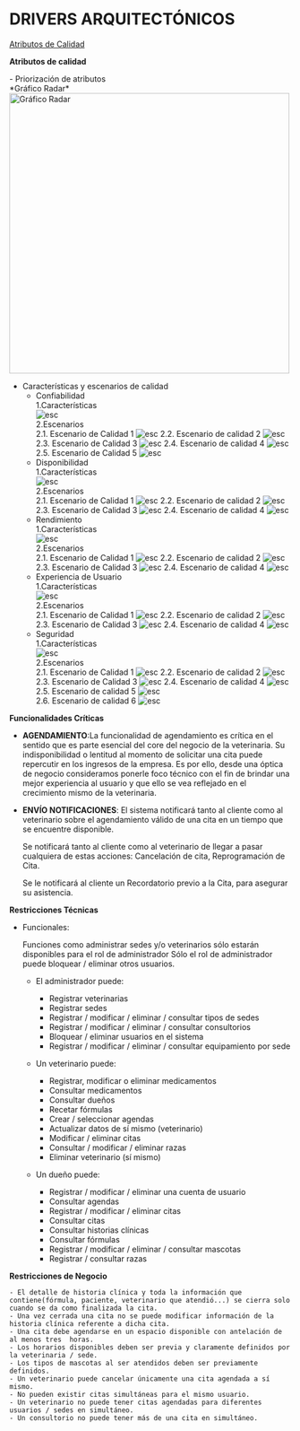 # DRIVERS ARQUITECTÓNICOS

[Atributos de Calidad](https://docs.google.com/spreadsheets/d/1S_FjFUqPp5lyossS7RIULytX8pctjinT/edit?usp=sharing&ouid=100818533910801106935&rtpof=true&sd=true)

<p><b>Atributos de calidad</b></p>
  - Priorización de atributos
		<br>
        *Gráfico Radar*
        <br>
		<img src="Images/Mapa-Empatia/PriorizaciónAtributos.png" alt="Gráfico Radar" width="500">
  
  - Características y escenarios de calidad
	- Confiabilidad
			<br>
			1.Características
			<br>
			![esc](Images/Atributos-Calidad/Confiabilidad/CaracterisiticasConfiabilidad.png)<br>
			2.Escenarios<br>
				2.1. Escenario de Calidad 1
				![esc](Images/Atributos-Calidad/Confiabilidad/EsBaConfiabilidad1.png)
				2.2. Escenario de calidad 2
				![esc](Images/Atributos-Calidad/Confiabilidad/EsBaConfiabilidad2.png)
				2.3. Escenario de Calidad 3
				![esc](Images/Atributos-Calidad/Confiabilidad/EsBaConfiabilidad3.png)
				2.4. Escenario de calidad 4
				![esc](Images/Atributos-Calidad/Confiabilidad/EsBaConfiabilidad4.png)
				2.5. Escenario de Calidad 5
				![esc](Images/Atributos-Calidad/Confiabilidad/EsBaConfiabilidad5.png)
	- Disponibilidad
			<br>
			1.Características
			<br>
			![esc](Images/Atributos-Calidad/Disponibilidad/CaracterisiticasDisponibilidad.png)<br>
			2.Escenarios<br>
				2.1. Escenario de Calidad 1
					![esc](Images/Atributos-Calidad/Disponibilidad/EsBaDisponibilidad1.png)
				2.2. Escenario de calidad 2
					![esc](Images/Atributos-Calidad/Disponibilidad/EsBaDisponibilidad2.png)
				2.3. Escenario de Calidad 3
					![esc](Images/Atributos-Calidad/Disponibilidad/EsBaDisponibilidad3.png)
				2.4. Escenario de calidad 4
					![esc](Images/Atributos-Calidad/Disponibilidad/EsBaDisponibilidad4.png)
	- Rendimiento
			<br>
			1.Características
			<br>
			![esc](Images/Atributos-Calidad/Rendimiento/CaractersiticasRendimiento.png)<br>
			2.Escenarios<br>
				2.1. Escenario de Calidad 1
					![esc](Images/Atributos-Calidad/Rendimiento/EsBaRendimiento1.png)
				2.2. Escenario de calidad 2
					![esc](Images/Atributos-Calidad/Rendimiento/EsBaRendimiento2.png)
				2.3. Escenario de Calidad 3
					![esc](Images/Atributos-Calidad/Rendimiento/EsBaRendimiento3.png)
				2.4. Escenario de calidad 4
					![esc](Images/Atributos-Calidad/Rendimiento/EsBaRendimiento4.png)
	- Experiencia de Usuario
			<br>
			1.Características
			<br>
			![esc](Images/Atributos-Calidad/Ux/CaracterisitcasUx.png)
			<br>
			2.Escenarios<br>
				2.1. Escenario de Calidad 1
					![esc](Images/Atributos-Calidad/Ux/EsBaUx1.png)
				2.2. Escenario de calidad 2
					![esc](Images/Atributos-Calidad/Ux/EsBaUx2.png)
				2.3. Escenario de Calidad 3
					![esc](Images/Atributos-Calidad/Ux/EsBaUx3.png)
				2.4. Escenario de calidad 4
					![esc](Images/Atributos-Calidad/Ux/EsBaUx4.png)		
	- Seguridad
			<br>
			1.Características
			<br>
			![esc](Images/Atributos-Calidad/Seguridad/CaracterisitcasSeguridad.png)
			<br>
			2.Escenarios<br>
				2.1. Escenario de Calidad 1
					![esc](Images/Atributos-Calidad/Seguridad/EsBaSeguridad1.png)
				2.2. Escenario de calidad 2
					![esc](Images/Atributos-Calidad/Seguridad/EsBaSeguridad2.png)
				2.3. Escenario de Calidad 3
					![esc](Images/Atributos-Calidad/Seguridad/EsBaSeguridad3.png)
				2.4. Escenario de calidad 4
					![esc](Images/Atributos-Calidad/Seguridad/EsBaSeguridad4.png)	
				2.5. Escenario de calidad 5
					![esc](Images/Atributos-Calidad/Seguridad/EsBaSeguridad5.png)		
				2.6. Escenario de calidad 6
					![esc](Images/Atributos-Calidad/Seguridad/EsBaSeguridad6.png)

**Funcionalidades Críticas** 
  - **AGENDAMIENTO**:La funcionalidad de agendamiento es crítica en el sentido que es parte esencial del core del negocio de la veterinaria.  Su indisponibilidad o lentitud al momento de solicitar una cita puede repercutir en los ingresos de la empresa.  Es por ello, desde una óptica de negocio consideramos ponerle foco técnico con el fin de brindar una mejor experiencia al usuario y que ello se vea reflejado en el crecimiento mismo de la veterinaria.
  - **ENVÍO NOTIFICACIONES**: El sistema notificará tanto al cliente como al veterinario sobre el agendamiento válido de una cita en un tiempo que se encuentre disponible.
	
	Se notificará tanto al cliente como al veterinario de llegar a pasar cualquiera de estas acciones: Cancelación de cita, Reprogramación de Cita.
	
	Se le notificará al cliente un Recordatorio previo a la Cita, para asegurar su asistencia.

**Restricciones Técnicas**
  - Funcionales:
  
	Funciones como administrar sedes y/o veterinarios sólo estarán disponibles para el rol de administrador
	Sólo el rol de administrador puede bloquear / eliminar otros usuarios.
		
	- El administrador puede:

		- Registrar veterinarias
		- Registrar sedes
		- Registrar / modificar / eliminar / consultar tipos de sedes
		- Registrar / modificar / eliminar / consultar consultorios
		- Bloquear / eliminar usuarios en el sistema
		- Registrar / modificar / eliminar / consultar equipamiento por sede
		
	- Un veterinario puede:
	
		- Registrar, modificar o eliminar medicamentos
		- Consultar medicamentos	
		- Consultar dueños	
		- Recetar fórmulas
		- Crear / seleccionar agendas
		- Actualizar datos de sí mismo (veterinario)
		- Modificar / eliminar citas
		- Consultar / modificar / eliminar razas
		- Eliminar veterinario (sí mismo)
		
	- Un dueño puede:
	
		- Registrar / modificar / eliminar una cuenta de usuario
		- Consultar agendas
		- Registrar / modificar / eliminar citas
		- Consultar citas
		- Consultar historias clínicas
		- Consultar fórmulas	
		- Registrar / modificar / eliminar / consultar mascotas
		- Registrar / consultar razas


**Restricciones de Negocio**

	- El detalle de historia clínica y toda la información que contiene(fórmula, paciente, veterinario que atendió...) se cierra solo cuando se da como finalizada la cita.
	- Una vez cerrada una cita no se puede modificar información de la historia clínica referente a dicha cita.
	- Una cita debe agendarse en un espacio disponible con antelación de al menos tres  horas.
	- Los horarios disponibles deben ser previa y claramente definidos por la veterinaria / sede.
	- Los tipos de mascotas al ser atendidos deben ser previamente definidos.
	- Un veterinario puede cancelar únicamente una cita agendada a sí mismo.
	- No pueden existir citas simultáneas para el mismo usuario.
	- Un veterinario no puede tener citas agendadas para diferentes usuarios / sedes en simultáneo.
	- Un consultorio no puede tener más de una cita en simultáneo.
